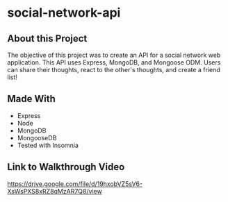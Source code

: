 # social-network-api

## About this Project
The objective of this project was to create an API for a social network web application. This API uses Express, MongoDB, and Mongoose ODM. Users can share their thoughts, react to the other's thoughts, and create a friend list!

## Made With
* Express
* Node
* MongoDB
* MongooseDB
* Tested with Insomnia

## Link to Walkthrough Video
https://drive.google.com/file/d/19hxobVZ5sV6-XsWsPXS8xRZ8qMzAR7Q8/view
